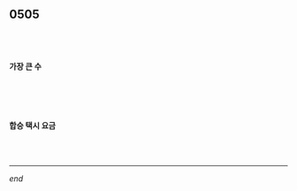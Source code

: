 ## 0505

<br>

<br>

#### 가장 큰 수

```python

```

<br>

<br>

#### 합승 택시 요금

```python

```

<br>

---

*end*